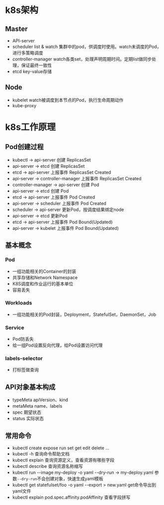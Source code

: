 # k8s架构
## Master
- API-server
- scheduler list & watch 集群中的pod，供调度时使用。watch未调度的Pod，进行多策略调度
- controller-manager watch各类set，处理声明周期时间。定期list做同步处理，保证最终一致性
- etcd key-value存储

## Node
- kubelet watch被调度到本节点的Pod，执行生命周期动作
- kube-proxy

# k8s工作原理

## Pod创建过程
- kubectl -> api-server 创建 ReplicasSet
- api-server -> etcd 创建 ReplicasSet
- etcd -> api-server 上报事件 ReplicasSet Created
- api-server -> controller-manager 上报事件 ReplicasSet Created
- controller-manager -> api-server 创建 Pod
- api-server -> etcd 创建 Pod
- etcd -> api-server 上报事件 Pod Created
- api-server -> scheduler 上报事件 Pod Created
- scheduler -> api-server 更新Pod，按调度结果绑定node
- api-server -> etcd 更新Pod
- etcd -> api-server 上报事件 Pod Bound(Updated)
- api-server -> kubelet 上报事件 Pod Bound(Updated)

## 基本概念
### Pod
- 一组功能相关的Container的封装
- 共享存储和Network Namespace
- K8S调度和作业运行的基本单位
- 容易丢失
### Workloads
- 一组功能相关的Pod封装，Deployment，StatefulSet，DaemonSet，Job
### Service
- Pod防丢失
- 给一组Pod设置反向代理，给Pod设置访问代理
### labels-selector
- 打标签做查询

## API对象基本构成
- typeMeta apiVersion、kind
- metaMeta name、labels
- spec     期望状态
- status   实际状态

## 常用命令
- kubectl create expose run set get edit delete ...
- kubectl -h 查询命令帮助文档
- kubectl explain 查询资源定义，查看资源有哪些字段
- kubectl describe 查询资源名称缩写
- kubectl run --image my-deploy -o yaml --dry-run -> my-deploy.yaml 参数`--dry-run`不会创建对象，快速生成yaml模板
- kubectl get statefulset/foo -o yaml --export > new.yaml get命令导出到yaml文件
- kubectl explain pod.spec.affinity.podAffinity 查看字段拼写
